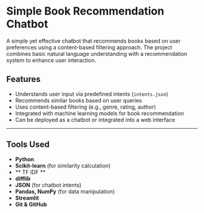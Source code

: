 # Simple Book Recommendation Chatbot

A simple yet effective chatbot that recommends books based on user preferences using a content-based filtering approach. The project combines basic natural language understanding with a recommendation system to enhance user interaction.



##  Features

-  Understands user input via predefined intents (`intents.json`)
-  Recommends similar books based on user queries
-  Uses content-based filtering (e.g., genre, rating, author)
-  Integrated with machine learning models for book recommendation
-  Can be deployed as a chatbot or integrated into a web interface

---

## Tools Used

- **Python** 
- **Scikit-learn** (for similarity calculation)
- ** TF IDF **
- **difflib**
- **JSON** (for chatbot intents)
- **Pandas, NumPy** (for data manipulation)
- **Streamlit**
- **Git & GitHub** 



